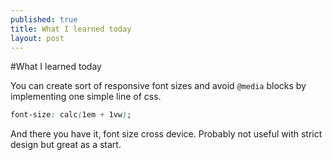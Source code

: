 ```yaml
---
published: true
title: What I learned today
layout: post
---
```

#What I learned today

You can create sort of responsive font sizes and avoid ```@media``` blocks by implementing one simple line of css.

```css
font-size: calc(1em + 1vw);
```

And there you have it, font size cross device. Probably not useful with strict design but great as a start.